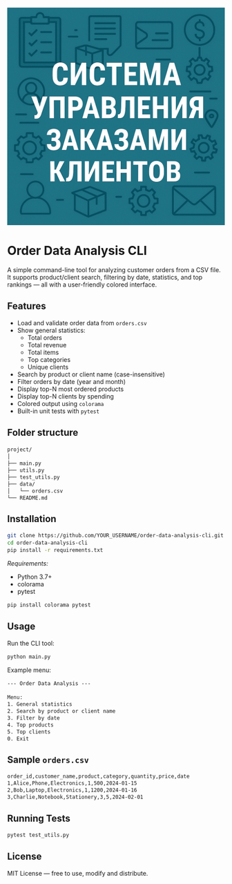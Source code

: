 ![Project Banner](data/banner.png)

# Order Data Analysis CLI

A simple command-line tool for analyzing customer orders from a CSV file. It supports product/client search, filtering by date, statistics, and top rankings — all with a user-friendly colored interface.

## Features

- Load and validate order data from `orders.csv`
- Show general statistics:
  - Total orders
  - Total revenue
  - Total items
  - Top categories
  - Unique clients
- Search by product or client name (case-insensitive)
- Filter orders by date (year and month)
- Display top-N most ordered products
- Display top-N clients by spending
- Colored output using `colorama`
- Built-in unit tests with `pytest`

## Folder structure

```
project/
│
├── main.py
├── utils.py
├── test_utils.py
├── data/
│   └── orders.csv
└── README.md
```

## Installation

```bash
git clone https://github.com/YOUR_USERNAME/order-data-analysis-cli.git
cd order-data-analysis-cli
pip install -r requirements.txt
```

*Requirements:*
- Python 3.7+
- colorama
- pytest

```bash
pip install colorama pytest
```

## Usage

Run the CLI tool:

```bash
python main.py
```

Example menu:

```
--- Order Data Analysis ---

Menu:
1. General statistics
2. Search by product or client name
3. Filter by date
4. Top products
5. Top clients
0. Exit
```

## Sample `orders.csv`

```csv
order_id,customer_name,product,category,quantity,price,date
1,Alice,Phone,Electronics,1,500,2024-01-15
2,Bob,Laptop,Electronics,1,1200,2024-01-16
3,Charlie,Notebook,Stationery,3,5,2024-02-01
```

## Running Tests

```bash
pytest test_utils.py
```

## License

MIT License — free to use, modify and distribute.